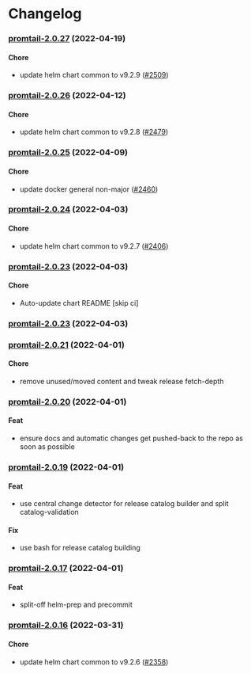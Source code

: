 # Changelog<br>


<a name="promtail-2.0.27"></a>
### [promtail-2.0.27](https://github.com/truecharts/apps/compare/promtail-2.0.26...promtail-2.0.27) (2022-04-19)

#### Chore

* update helm chart common to v9.2.9 ([#2509](https://github.com/truecharts/apps/issues/2509))



<a name="promtail-2.0.26"></a>
### [promtail-2.0.26](https://github.com/truecharts/apps/compare/promtail-2.0.25...promtail-2.0.26) (2022-04-12)

#### Chore

* update helm chart common to v9.2.8 ([#2479](https://github.com/truecharts/apps/issues/2479))



<a name="promtail-2.0.25"></a>
### [promtail-2.0.25](https://github.com/truecharts/apps/compare/promtail-2.0.24...promtail-2.0.25) (2022-04-09)

#### Chore

* update docker general non-major ([#2460](https://github.com/truecharts/apps/issues/2460))



<a name="promtail-2.0.24"></a>
### [promtail-2.0.24](https://github.com/truecharts/apps/compare/promtail-2.0.23...promtail-2.0.24) (2022-04-03)

#### Chore

* update helm chart common to v9.2.7 ([#2406](https://github.com/truecharts/apps/issues/2406))



<a name="promtail-2.0.23"></a>
### [promtail-2.0.23](https://github.com/truecharts/apps/compare/promtail-2.0.21...promtail-2.0.23) (2022-04-03)

#### Chore

* Auto-update chart README [skip ci]



<a name="promtail-2.0.23"></a>
### [promtail-2.0.23](https://github.com/truecharts/apps/compare/promtail-2.0.21...promtail-2.0.23) (2022-04-03)



<a name="promtail-2.0.21"></a>
### [promtail-2.0.21](https://github.com/truecharts/apps/compare/promtail-2.0.20...promtail-2.0.21) (2022-04-01)

#### Chore

* remove unused/moved content and tweak release fetch-depth



<a name="promtail-2.0.20"></a>
### [promtail-2.0.20](https://github.com/truecharts/apps/compare/promtail-2.0.19...promtail-2.0.20) (2022-04-01)

#### Feat

* ensure docs and automatic changes get pushed-back to the repo as soon as possible



<a name="promtail-2.0.19"></a>
### [promtail-2.0.19](https://github.com/truecharts/apps/compare/promtail-2.0.17...promtail-2.0.19) (2022-04-01)

#### Feat

* use central change detector for release catalog builder and split catalog-validation

#### Fix

* use bash for release catalog building



<a name="promtail-2.0.17"></a>
### [promtail-2.0.17](https://github.com/truecharts/apps/compare/promtail-2.0.16...promtail-2.0.17) (2022-04-01)

#### Feat

* split-off helm-prep and precommit



<a name="promtail-2.0.16"></a>
### [promtail-2.0.16](https://github.com/truecharts/apps/compare/promtail-2.0.15...promtail-2.0.16) (2022-03-31)

#### Chore

* update helm chart common to v9.2.6 ([#2358](https://github.com/truecharts/apps/issues/2358))
